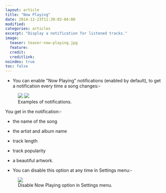 ```yaml
---
layout: article
title: "Now Playing"
date: 2014-12-23T11:39:03-04:00
modified:
categories: articles
excerpt: "Display a notification for listened tracks."
image:
  teaser: teaser-now-playing.jpg
  feature:
  credit: 
  creditlink:
noindex: true
toc: false
---
```


* You can enable "Now Playing" notifications (enabled by default), to get a notification every time a song changes:-

<figure class="half">
	<img src="{{ site.url }}/images/now-playing.jpg"></a>
	<img src="{{ site.url }}/images/now-playing3.jpg"></a>
	<figcaption>Examples of notifications.</figcaption>
</figure>

You get in the notification:- 

  * the name of the song
  * the artist and album name
  * track length
  * track popularity
  * a beautiful artwork.

* You can disable this option at any time in Settings menu:-

<figure>
	<img src="{{ site.url }}/images/now-playing2.jpg"></a>
	<figcaption>Disable Now Playing option in Settings menu.</figcaption>
</figure>